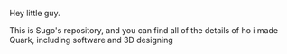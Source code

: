 Hey little guy.

This is Sugo's repository, and you can find all of the details of ho i made Quark, including software and 3D designing
